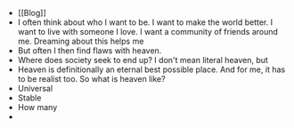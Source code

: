 - [[Blog]]
- I often think about who I want to be. I want to make the world better. I want to live with someone I love. I want a community of friends around me. Dreaming about this helps me
- But often I then find flaws with heaven.
- Where does society seek to end up? I don't mean literal heaven, but
- Heaven is definitionally an eternal best possible place. And for me, it has to be realist too. So what is heaven like?
- Universal
- Stable
- How many
-